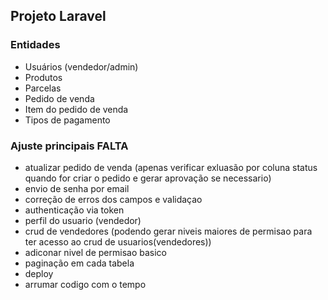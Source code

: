 ## Projeto Laravel

### Entidades
- Usuários (vendedor/admin)
- Produtos
- Parcelas
- Pedido de venda
- Item do pedido de venda
- Tipos de pagamento


### Ajuste principais FALTA
- atualizar pedido de venda (apenas verificar exluasão por coluna status quando for criar o pedido e gerar aprovação se necessario)
- envio de senha por email
- correção de erros dos campos e validaçao
- authenticação via token
- perfil do usuario (vendedor)
- crud de vendedores (podendo gerar niveis maiores de permisao para ter acesso ao crud de usuarios(vendedores))
- adiconar nivel de permisao basico 
- paginação em cada tabela
- deploy
- arrumar codigo com o tempo


